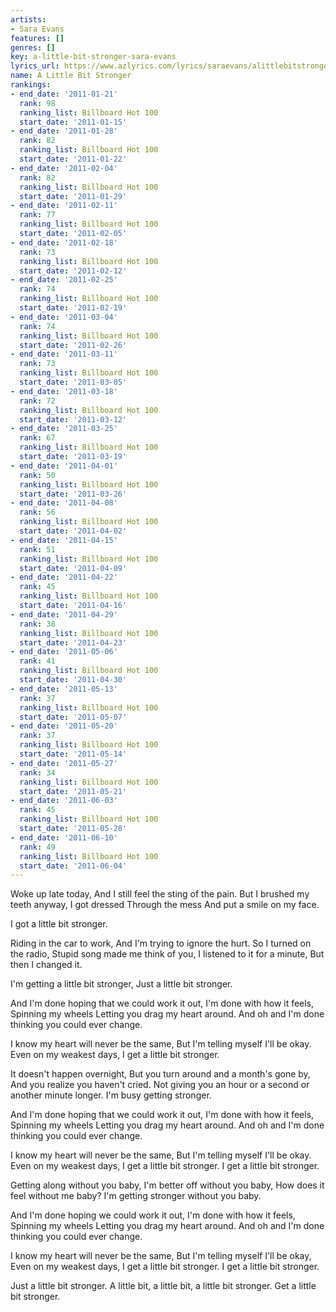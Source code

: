 ```yaml
---
artists:
- Sara Evans
features: []
genres: []
key: a-little-bit-stronger-sara-evans
lyrics_url: https://www.azlyrics.com/lyrics/saraevans/alittlebitstronger.html
name: A Little Bit Stronger
rankings:
- end_date: '2011-01-21'
  rank: 98
  ranking_list: Billboard Hot 100
  start_date: '2011-01-15'
- end_date: '2011-01-28'
  rank: 82
  ranking_list: Billboard Hot 100
  start_date: '2011-01-22'
- end_date: '2011-02-04'
  rank: 82
  ranking_list: Billboard Hot 100
  start_date: '2011-01-29'
- end_date: '2011-02-11'
  rank: 77
  ranking_list: Billboard Hot 100
  start_date: '2011-02-05'
- end_date: '2011-02-18'
  rank: 73
  ranking_list: Billboard Hot 100
  start_date: '2011-02-12'
- end_date: '2011-02-25'
  rank: 74
  ranking_list: Billboard Hot 100
  start_date: '2011-02-19'
- end_date: '2011-03-04'
  rank: 74
  ranking_list: Billboard Hot 100
  start_date: '2011-02-26'
- end_date: '2011-03-11'
  rank: 73
  ranking_list: Billboard Hot 100
  start_date: '2011-03-05'
- end_date: '2011-03-18'
  rank: 72
  ranking_list: Billboard Hot 100
  start_date: '2011-03-12'
- end_date: '2011-03-25'
  rank: 67
  ranking_list: Billboard Hot 100
  start_date: '2011-03-19'
- end_date: '2011-04-01'
  rank: 50
  ranking_list: Billboard Hot 100
  start_date: '2011-03-26'
- end_date: '2011-04-08'
  rank: 56
  ranking_list: Billboard Hot 100
  start_date: '2011-04-02'
- end_date: '2011-04-15'
  rank: 51
  ranking_list: Billboard Hot 100
  start_date: '2011-04-09'
- end_date: '2011-04-22'
  rank: 45
  ranking_list: Billboard Hot 100
  start_date: '2011-04-16'
- end_date: '2011-04-29'
  rank: 38
  ranking_list: Billboard Hot 100
  start_date: '2011-04-23'
- end_date: '2011-05-06'
  rank: 41
  ranking_list: Billboard Hot 100
  start_date: '2011-04-30'
- end_date: '2011-05-13'
  rank: 37
  ranking_list: Billboard Hot 100
  start_date: '2011-05-07'
- end_date: '2011-05-20'
  rank: 37
  ranking_list: Billboard Hot 100
  start_date: '2011-05-14'
- end_date: '2011-05-27'
  rank: 34
  ranking_list: Billboard Hot 100
  start_date: '2011-05-21'
- end_date: '2011-06-03'
  rank: 45
  ranking_list: Billboard Hot 100
  start_date: '2011-05-28'
- end_date: '2011-06-10'
  rank: 49
  ranking_list: Billboard Hot 100
  start_date: '2011-06-04'
---
```


Woke up late today,
And I still feel the sting of the pain.
But I brushed my teeth anyway,
I got dressed
Through the mess
And put a smile on my face.

I got a little bit stronger.

Riding in the car to work,
And I'm trying to ignore the hurt.
So I turned on the radio,
Stupid song made me think of you,
I listened to it for a minute,
But then I changed it.

I'm getting a little bit stronger,
Just a little bit stronger.

And I'm done hoping that we could work it out,
I'm done with how it feels,
Spinning my wheels
Letting you drag my heart around.
And oh and I'm done thinking you could ever change.

I know my heart will never be the same,
But I'm telling myself I'll be okay.
Even on my weakest days,
I get a little bit stronger.

It doesn't happen overnight,
But you turn around and a month's gone by,
And you realize you haven't cried.
Not giving you an hour or a second or another minute longer.
I'm busy getting stronger.

And I'm done hoping that we could work it out,
I'm done with how it feels,
Spinning my wheels
Letting you drag my heart around.
And oh and I'm done thinking you could ever change.

I know my heart will never be the same,
But I'm telling myself I'll be okay.
Even on my weakest days,
I get a little bit stronger.
I get a little bit stronger.

Getting along without you baby,
I'm better off without you baby,
How does it feel without me baby?
I'm getting stronger without you baby.

And I'm done hoping we could work it out,
I'm done with how it feels,
Spinning my wheels
Letting you drag my heart around.
And oh and I'm done thinking you could ever change.

I know my heart will never be the same,
But I'm telling myself I'll be okay,
Even on my weakest days,
I get a little bit stronger.
I get a little bit stronger.

Just a little bit stronger.
A little bit, a little bit, a little bit stronger.
Get a little bit stronger.



